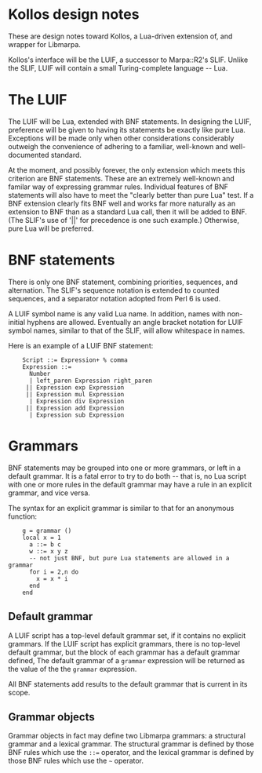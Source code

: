 Kollos design notes
===================

These are design notes toward Kollos, a Lua-driven extension of,
and wrapper for Libmarpa.

Kollos's interface will be the LUIF, a successor to Marpa::R2's
SLIF.  Unlike the SLIF, LUIF will contain a small
Turing-complete language -- Lua.

The LUIF
========

The LUIF will be Lua, extended with BNF statements.
In designing the LUIF, preference will be given to having
its statements be exactly like pure Lua.
Exceptions will be made only when other considerations
considerably outweigh the convenience of adhering to a familiar,
well-known and well-documented standard.

At the moment, and possibly forever, the only extension
which meets this criterion are BNF statements.
These are an extremely well-known and familar way of expressing
grammar rules.
Individual features of BNF statements will also have to meet
the "clearly better than pure Lua" test.
If a BNF extension
clearly fits BNF well and works far more naturally as
an extension to BNF than as a standard Lua call,
then it will be added to BNF.
(The SLIF's use of '||' for precedence is one such example.)
Otherwise, pure Lua will be preferred.

BNF statements
==============

There is only one BNF statement,
combining priorities, sequences, and alternation.
The SLIF's sequence notation is extended to counted sequences,
and a separator notation adopted from Perl 6 is used.

A LUIF symbol name is any valid Lua name.
In addition, names with non-initial hyphens are allowed.
Eventually an angle bracket notation for LUIF symbol names,
similar to that of the SLIF, will allow whitespace
in names.

Here is an example of a LUIF BNF statement:

```
    Script ::= Expression+ % comma
    Expression ::=
      Number
      | left_paren Expression right_paren
     || Expression exp Expression
     || Expression mul Expression
      | Expression div Expression
     || Expression add Expression
      | Expression sub Expression
```
Grammars
========

BNF statements may be grouped into one or more grammars, or left in a default grammar.
It is a fatal error to try to do both --
that is, no Lua script with one or more rules in the default grammar may have a rule in an explicit grammar, and vice versa.

The syntax for an explicit grammar is similar to that for an anonymous function:

```
    g = grammar ()
    local x = 1
      a ::= b c
      w ::= x y z
      -- not just BNF, but pure Lua statements are allowed in a grammar
      for i = 2,n do
        x = x * i
      end
    end
```

Default grammar
---------------

A LUIF script has a top-level default grammar set, if it contains no explicit grammars.
If the LUIF script has explicit grammars, there is no top-level default grammar,
but the block of each grammar has a default grammar defined,
The default grammar of 
a `grammar` expression
will be returned as the value of the the `grammar` expression.

All BNF statements add results to the default grammar that is current in its scope.

Grammar objects
---------------

Grammar objects in fact may define two Libmarpa grammars: a structural grammar
and a lexical grammar.
The structural grammar is defined by those BNF rules which use the `::=` operator,
and the lexical grammar is defined by those BNF rules which use the `~` operator.
